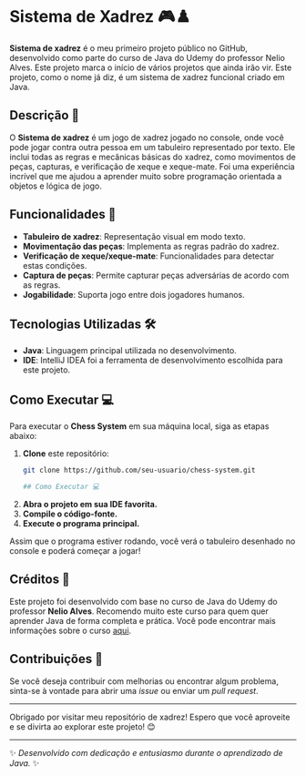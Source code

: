 # Sistema de Xadrez 🎮♟️

**Sistema de xadrez** é o meu primeiro projeto público no GitHub, desenvolvido como parte do curso de Java do Udemy do professor Nelio Alves. Este projeto marca o início de vários projetos que ainda irão vir. Este projeto, como o nome já diz, é um sistema de xadrez funcional criado em Java. 

## Descrição 📜

O **Sistema de xadrez** é um jogo de xadrez jogado no console, onde você pode jogar contra outra pessoa em um tabuleiro representado por texto. Ele inclui todas as regras e mecânicas básicas do xadrez, como movimentos de peças, capturas, e verificação de xeque e xeque-mate. Foi uma experiência incrível que me ajudou a aprender muito sobre programação orientada a objetos e lógica de jogo.

## Funcionalidades 🚀

- **Tabuleiro de xadrez**: Representação visual em modo texto.
- **Movimentação das peças**: Implementa as regras padrão do xadrez.
- **Verificação de xeque/xeque-mate**: Funcionalidades para detectar estas condições.
- **Captura de peças**: Permite capturar peças adversárias de acordo com as regras.
- **Jogabilidade**: Suporta jogo entre dois jogadores humanos.

## Tecnologias Utilizadas 🛠️

- **Java**: Linguagem principal utilizada no desenvolvimento.
- **IDE**: IntelliJ IDEA foi a ferramenta de desenvolvimento escolhida para este projeto.

## Como Executar 💻

Para executar o **Chess System** em sua máquina local, siga as etapas abaixo:

1. **Clone** este repositório:
   ```bash
   git clone https://github.com/seu-usuario/chess-system.git

   ## Como Executar 💻

2. **Abra o projeto em sua IDE favorita.**
3. **Compile o código-fonte.**
4. **Execute o programa principal.**

Assim que o programa estiver rodando, você verá o tabuleiro desenhado no console e poderá começar a jogar! 

## Créditos 🙌

Este projeto foi desenvolvido com base no curso de Java do Udemy do professor **Nelio Alves**. Recomendo muito este curso para quem quer aprender Java de forma completa e prática. 
Você pode encontrar mais informações sobre o curso [aqui](https://www.udemy.com/course/java-curso-completo/).

## Contribuições 🤝

Se você deseja contribuir com melhorias ou encontrar algum problema, sinta-se à vontade para abrir uma _issue_ ou enviar um _pull request_. 

---

Obrigado por visitar meu repositório de xadrez! Espero que você aproveite e se divirta ao explorar este projeto! 😊

---

✨ _Desenvolvido com dedicação e entusiasmo durante o aprendizado de Java._ ✨

